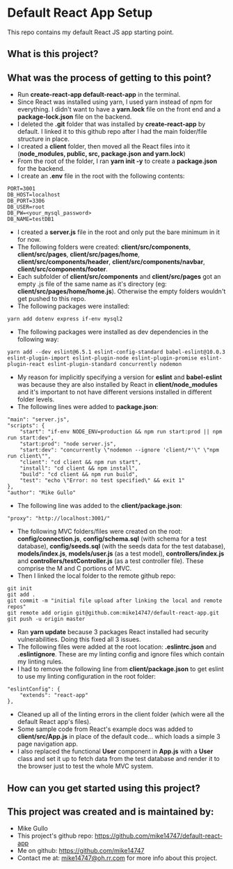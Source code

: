 # Default React App Setup
This repo contains my default React JS app starting point.

## What is this project?


## What was the process of getting to this point?

* Run **create-react-app default-react-app** in the terminal.
* Since React was installed using yarn, I used yarn instead of npm for everything. I didn't want to have a **yarn.lock** file on the front end and a **package-lock.json** file on the backend.
* I deleted the **.git** folder that was installed by **create-react-app** by default. I linked it to this github repo after I had the main folder/file structure in place.
* I created a **client** folder, then moved all the React files into it (**node_modules, public, src, package.json and yarn.lock**)
* From the root of the folder, I ran **yarn init -y** to create a **package.json** for the backend.
* I create an **.env** file in the root with the following contents:
```
PORT=3001
DB_HOST=localhost
DB_PORT=3306
DB_USER=root
DB_PW=<your_mysql_password>
DB_NAME=testDB1
```
* I created a **server.js** file in the root and only put the bare minimum in it for now.
* The following folders were created: **client/src/components**, **client/src/pages**, **client/src/pages/home**, **client/src/components/header**, **client/src/components/navbar**, **client/src/components/footer**.
* Each subfolder of **client/src/components** and **client/src/pages** got an empty .js file of the same name as it's directory (eg: **client/src/pages/home/home.js**). Otherwise the empty folders wouldn't get pushed to this repo.
* The following packages were installed:
```
yarn add dotenv express if-env mysql2
```
* The following packages were installed as dev dependencies in the following way:
```
yarn add --dev eslint@6.5.1 eslint-config-standard babel-eslint@10.0.3 eslint-plugin-import eslint-plugin-node eslint-plugin-promise eslint-plugin-react eslint-plugin-standard concurrently nodemon
```
* My reason for implicitly specifying a version for **eslint** and **babel-eslint** was because they are also installed by React in **client/node_modules** and it's important to not have different versions installed in different folder levels.
* The following lines were added to **package.json**:
```
"main": "server.js",
"scripts": {
    "start": "if-env NODE_ENV=production && npm run start:prod || npm run start:dev",
    "start:prod": "node server.js",
    "start:dev": "concurrently \"nodemon --ignore 'client/*'\" \"npm run client\"",
    "client": "cd client && npm run start",
    "install": "cd client && npm install",
    "build": "cd client && npm run build",
    "test": "echo \"Error: no test specified\" && exit 1"
},
"author": "Mike Gullo"
```
* The following line was added to the **client/package.json**:
```
"proxy": "http://localhost:3001/"
```
* The following MVC folders/files were created on the root: **config/connection.js**, **config/schema.sql** (with schema for a test database), **config/seeds.sql** (with the seeds data for the test database), **models/index.js**, **models/user.js** (as a test model), **controllers/index.js** and **controllers/testController.js** (as a test controller file). These comprise the M and C portions of MVC.
* Then I linked the local folder to the remote github repo:
```
git init
git add .
git commit -m "initial file upload after linking the local and remote repos"
git remote add origin git@github.com:mike14747/default-react-app.git
git push -u origin master
```
* Ran **yarn update** because 3 packages React installed had security vulnerabilities. Doing this fixed all 3 issues.
* The following files were added at the root location: **.eslintrc.json** and **.eslintignore**. These are my linting config and ignore files which contain my linting rules.
* I had to remove the following line from **client/package.json** to get eslint to use my linting configuration in the root folder:
```
"eslintConfig": {
    "extends": "react-app"
},
```
* Cleaned up all of the linting errors in the client folder (which were all the default React app's files).
* Some sample code from React's example docs was added to **client/src/App.js** in place of the default code... which loads a simple 3 page navigation app.
* I also replaced the functional **User** component in **App.js** with a **User** class and set it up to fetch data from the test database and render it to the browser just to test the whole MVC system.

## How can you get started using this project?


## This project was created and is maintained by:

* Mike Gullo
* This project's github repo: https://github.com/mike14747/default-react-app
* Me on github: https://github.com/mike14747
* Contact me at: mike14747@oh.rr.com for more info about this project.